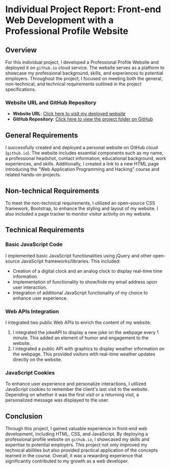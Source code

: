 # Individual Project Report: Front-end Web Development with a Professional Profile Website

## Overview

For this individual project, I developed a Professional Profile Website and deployed it on `github.io` cloud service. The website serves as a platform to showcase my professional background, skills, and experiences to potential employers. Throughout the project, I focused on meeting both the general, non-technical, and technical requirements outlined in the project specifications.

### Website URL and GitHub Repository

- **Website URL**: [Click here to visit my deployed website](https://your-website.github.io)
- **GitHub Repository**: [Click here to view the project folder on GitHub](https://github.com/your-username/your-repo/tree/main/individual-project1)

## General Requirements

I successfully created and deployed a personal website on GitHub cloud (`github.io`). The website includes essential components such as my name, a professional headshot, contact information, educational background, work experiences, and skills. Additionally, I created a link to a new HTML page introducing the "Web Application Programming and Hacking" course and related hands-on projects.

## Non-technical Requirements

To meet the non-technical requirements, I utilized an open-source CSS framework, Bootstrap, to enhance the styling and layout of my website. I also included a page tracker to monitor visitor activity on my website.

## Technical Requirements

### Basic JavaScript Code

I implemented basic JavaScript functionalities using jQuery and other open-source JavaScript frameworks/libraries. This included:
- Creation of a digital clock and an analog clock to display real-time time information.
- Implementation of functionality to show/hide my email address upon user interaction.
- Integration of additional JavaScript functionality of my choice to enhance user experience.

### Web APIs Integration

I integrated two public Web APIs to enrich the content of my website:
1. I integrated the jokeAPI to display a new joke on the webpage every 1 minute. This added an element of humor and engagement to the website.
2. I integrated a public API with graphics to display weather information on the webpage. This provided visitors with real-time weather updates directly on the website.

### JavaScript Cookies

To enhance user experience and personalize interactions, I utilized JavaScript cookies to remember the client's last visit to the website. Depending on whether it was the first visit or a returning visit, a personalized message was displayed to the user.

## Conclusion

Through this project, I gained valuable experience in front-end web development, including HTML, CSS, and JavaScript. By deploying a professional profile website on `github.io`, I showcased my skills and expertise to potential employers. This project not only improved my technical abilities but also provided practical application of the concepts learned in the course. Overall, it was a rewarding experience that significantly contributed to my growth as a web developer.
